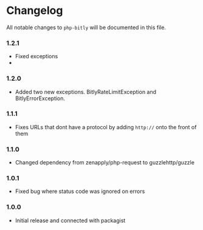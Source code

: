 # Changelog

All notable changes to `php-bitly` will be documented in this file.

### 1.2.1
- Fixed exceptions
- 
### 1.2.0
- Added two new exceptions. BitlyRateLimitException and BitlyErrorException.

### 1.1.1
- Fixes URLs that dont have a protocol by adding `http://` onto the front of them

### 1.1.0
- Changed dependency from zenapply/php-request to guzzlehttp/guzzle

### 1.0.1
- Fixed bug where status code was ignored on errors

### 1.0.0
- Initial release and connected with packagist
